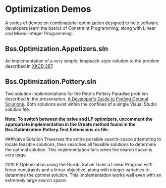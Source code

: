 # Optimization Demos
A series of demos on combinatorial optimization designed to help software developers
learn the basics of Constraint Programming, along with Linear and Mixed-Integer Programming.

## Bss.Optimization.Appetizers.sln
An implementation of a very simple, knapsack-style solution to the problem described
in [XKCD 287](http://xkcd.com/287). 

 
## Bss.Optimization.Pottery.sln
Two solution implementations for the Pete's Pottery Paradise problem described in the
presentation, [A Developer's Guide to Finding Optimal Solutions](http://1drv.ms/1QqBcbh). 
Both solutions exist within the confines of a single Visual Studio solution file.

**Note: To switch between the naive and LP optimizers, uncomment the appropriate 
implementation in the Create method found in the 
Bss.Optimization.Pottery.Test.Extensions.cs file.**

###Naive Solution
Traverses the entire possible search-space attempting to locate feasible solutions, 
then searches all feasible solutions to determine the optimal solution.  This implementation
fails when the search space is very large.

###LP Optimization using the Gurobi Solver
Uses a Linear Program with linear constraints and a linear objective, along with integer 
variables to determine the optimal solution. This implementation works well even with an
extremely large search space.

